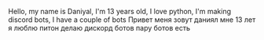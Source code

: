 Hello, my name is Daniyal, I'm 13 years old, I love python, I'm making discord bots, I have a couple of bots
Привет меня зовут даниял мне 13 лет я люблю питон делаю дискорд ботов пару ботов есть 
